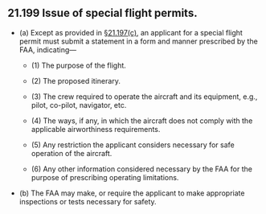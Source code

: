 ## 21.199   Issue of special flight permits.

- (a) Except as provided in [§21.197(c)](197.md), an applicant for a special flight permit must submit a statement in a form and manner prescribed by the FAA, indicating—

	+ (1) The purpose of the flight.

	+ (2) The proposed itinerary.

	+ (3) The crew required to operate the aircraft and its equipment, e.g., pilot, co-pilot, navigator, etc.

	+ (4) The ways, if any, in which the aircraft does not comply with the applicable airworthiness requirements.

	+ (5) Any restriction the applicant considers necessary for safe operation of the aircraft.

	+ (6) Any other information considered necessary by the FAA for the purpose of prescribing operating limitations.

- (b) The FAA may make, or require the applicant to make appropriate inspections or tests necessary for safety.